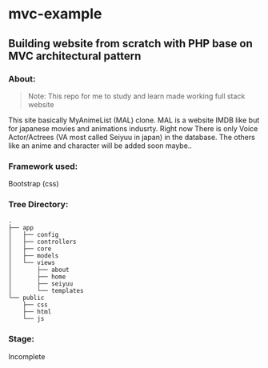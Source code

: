 # mvc-example
## Building website from scratch with PHP base on MVC architectural pattern


### About:

> Note: This repo for me to study and learn made working full stack website

This site basically MyAnimeList (MAL) clone. MAL is a website IMDB like but for japanese movies and animations indusrty. Right now There is only Voice Actor/Actrees (VA most called Seiyuu in japan) in the database. The others like an anime and character will be added soon maybe..

### Framework used: 
Bootstrap (css)

### Tree Directory:
    .
    ├── app
    │   ├── config
    │   ├── controllers
    │   ├── core
    │   ├── models
    │   └── views
    │       ├── about
    │       ├── home
    │       ├── seiyuu
    │       └── templates
    └── public
        ├── css
        ├── html
        └── js
        
### Stage:
Incomplete
    
